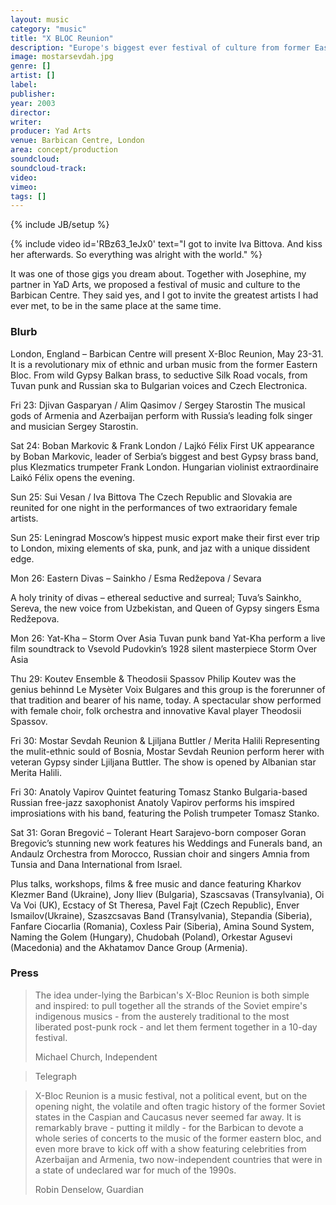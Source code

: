 ```yaml
---
layout: music
category: "music"
title: "X BLOC Reunion"
description: "Europe's biggest ever festival of culture from former Eastern bloc"
image: mostarsevdah.jpg
genre: []
artist: []
label: 
publisher: 
year: 2003
director: 
writer: 
producer: Yad Arts
venue: Barbican Centre, London
area: concept/production
soundcloud: 
soundcloud-track: 
video: 
vimeo: 
tags: []
---
```

{% include JB/setup %}

{% include video id='RBz63_1eJx0' text="I got to invite Iva Bittova. And kiss her afterwards. So everything was alright with the world." %}

It was one of those gigs you dream about. Together with Josephine, my partner in YaD Arts, we proposed a festival of music and culture to the Barbican Centre. They said yes, and I got to invite the greatest artists I had ever met, to be in the same place at the same time. 

<h3>Blurb</h3>
London, England – Barbican Centre will present X-Bloc Reunion, May 23-31. It is a revolutionary mix of ethnic and urban music from the former Eastern Bloc. From wild Gypsy Balkan brass, to seductive Silk Road vocals, from Tuvan punk and Russian ska to Bulgarian voices and Czech Electronica.

Fri 23: Djivan Gasparyan / Alim Qasimov / Sergey Starostin 
The musical gods of Armenia and Azerbaijan perform with Russia’s leading folk singer and musician Sergey Starostin.

Sat 24: Boban Markovic & Frank London / Lajkó Félix
First UK appearance by Boban Markovic, leader of Serbia’s biggest and best Gypsy brass band, plus Klezmatics trumpeter Frank London. Hungarian violinist extraordinaire Laikó Félix
opens the evening.

Sun 25: Sui Vesan / Iva Bittova
The Czech Republic and Slovakia are reunited for one night in the performances of two extraoridary female artists.

Sun 25: Leningrad
Moscow’s hippest music export make their first ever trip to London, mixing elements of ska, punk, and jaz with a unique dissident edge.

Mon 26: Eastern Divas – Sainkho / Esma Redžepova / Sevara

A holy trinity of divas – ethereal seductive and surreal; Tuva’s Sainkho, Sereva, the new voice from Uzbekistan, and Queen of Gypsy singers Esma Redžepova.

Mon 26: Yat-Kha – Storm Over Asia
Tuvan punk band Yat-Kha perform a live film soundtrack to Vsevold Pudovkin’s 1928 silent masterpiece Storm Over Asia

Thu 29: Koutev Ensemble & Theodosii Spassov
Philip Koutev was the genius behinnd Le Mysèter Voix Bulgares and this group is the forerunner of that tradition and bearer of his name, today. A spectacular show performed with female choir, folk orchestra and innovative Kaval player Theodosii Spassov.

Fri 30: Mostar Sevdah Reunion & Ljiljana Buttler / Merita Halili
Representing the mulit-ethnic sould of Bosnia, Mostar Sevdah Reunion perform herer with veteran Gypsy sinder Ljiljana Buttler. The show is opened by Albanian star Merita Halili.

Fri 30: Anatoly Vapirov Quintet featuring Tomasz Stanko
Bulgaria-based Russian free-jazz saxophonist Anatoly Vapirov performs his imspired improsiations with his band, featuring the Polish trumpeter Tomasz Stanko.

Sat 31: Goran Bregović – Tolerant Heart
Sarajevo-born composer Goran Bregovic’s stunning new work features his Weddings and Funerals band, an Andaulz Orchestra from Morocco, Russian choir and singers Amnia from Tunsia and Dana International from Israel.

Plus talks, workshops, films & free music and dance featuring Kharkov Klezmer Band (Ukraine), Jony Iliev (Bulgaria), Szascsavas (Transylvania), Oi Va Voi (UK), Ecstacy of St Theresa, Pavel Fajt (Czech Republic), Enver Ismailov(Ukraine), Szaszcsavas Band (Transylvania), Stepandia (Siberia), Fanfare Ciocarlia (Romania), Coxless Pair (Siberia), Amina Sound System, Naming the Golem (Hungary), Chudobah (Poland), Orkestar Agusevi (Macedonia) and the Akhatamov Dance Group (Armenia).


<h3>Press</h3>
<blockquote cite="http://www.independent.co.uk/arts-entertainment/music/reviews/x-bloc-reunion-barbican-london-106653.html">
<p>The idea under-lying the Barbican's X-Bloc Reunion is both simple and inspired: to pull together all the strands of the Soviet empire's indigenous musics - from the austerely traditional to the most liberated post-punk rock - and let them ferment together in a 10-day festival. </p>
<footer>Michael Church, Independent
</footer></blockquote>
<blockquote>
<p></p>
<footer>Telegraph
</footer></blockquote>
<blockquote cite="">
<p>X-Bloc Reunion is a music festival, not a political event, but on the opening night, the volatile and often tragic history of the former Soviet states in the Caspian and Caucasus never seemed far away. It is remarkably brave - putting it mildly - for the Barbican to devote a whole series of concerts to the music of the former eastern bloc, and even more brave to kick off with a show featuring celebrities from Azerbaijan and Armenia, two now-independent countries that were in a state of undeclared war for much of the 1990s.</p>
<footer>Robin Denselow, Guardian
</footer></blockquote>

<!-- 

http://www.telegraph.co.uk/culture/music/rockandjazzmusic/3595215/Serene-voice-of-the-Silk-Road.html

http://news.bbc.co.uk/hi/russian/entertainment/newsid_2932000/2932834.stm -->